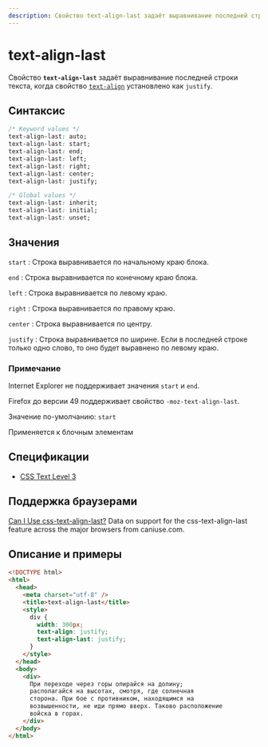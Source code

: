 ```yaml
---
description: Свойство text-align-last задаёт выравнивание последней строки текста, когда свойство text-align установлено как justify
---
```


# text-align-last

Свойство **`text-align-last`** задаёт выравнивание последней строки текста, когда свойство [`text-align`](text-align.md) установлено как `justify`.

## Синтаксис

```css
/* Keyword values */
text-align-last: auto;
text-align-last: start;
text-align-last: end;
text-align-last: left;
text-align-last: right;
text-align-last: center;
text-align-last: justify;

/* Global values */
text-align-last: inherit;
text-align-last: initial;
text-align-last: unset;
```

## Значения

`start`
: Строка выравнивается по начальному краю блока.

`end`
: Строка выравнивается по конечному краю блока.

`left`
: Строка выравнивается по левому краю.

`right`
: Строка выравнивается по правому краю.

`center`
: Строка выравнивается по центру.

`justify`
: Строка выравнивается по ширине. Если в последней строке только одно слово, то оно будет выравнено по левому краю.

### Примечание

Internet Explorer не поддерживает значения `start` и `end`.

Firefox до версии 49 поддерживает свойство `-moz-text-align-last`.

Значение по-умолчанию: `start`

Применяется к блочным элементам

## Спецификации

- [CSS Text Level 3](http://dev.w3.org/csswg/css3-text/#text-align-last)

## Поддержка браузерами

<p class="ciu_embed" data-feature="css-text-align-last" data-periods="future_1,current,past_1,past_2">
  <a href="http://caniuse.com/#feat=css-text-align-last">Can I Use css-text-align-last?</a> Data on support for the css-text-align-last feature across the major browsers from caniuse.com.
</p>

## Описание и примеры

```html
<!DOCTYPE html>
<html>
  <head>
    <meta charset="utf-8" />
    <title>text-align-last</title>
    <style>
      div {
        width: 300px;
        text-align: justify;
        text-align-last: justify;
      }
    </style>
  </head>
  <body>
    <div>
      При переходе через горы опирайся на долину;
      располагайся на высотах, смотря, где солнечная
      сторона. При бое с противником, находящимся на
      возвышенности, не иди прямо вверх. Таково расположение
      войска в горах.
    </div>
  </body>
</html>
```
